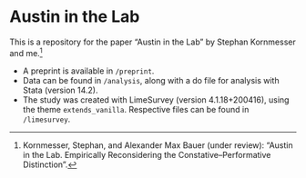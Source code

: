 # Austin in the Lab

This is a repository for the paper “Austin in the Lab” by Stephan Kornmesser and me.[^1]

- A preprint is available in `/preprint`.
- Data can be found in `/analysis`, along with a do file for analysis with Stata (version 14.2).
- The study was created with LimeSurvey (version 4.1.18+200416), using the theme `extends_vanilla`. Respective files can be found in `/limesurvey`.

[^1]: Kornmesser, Stephan, and Alexander Max Bauer (under review): “Austin in the Lab. Empirically Reconsidering the Constative–Performative Distinction”.
